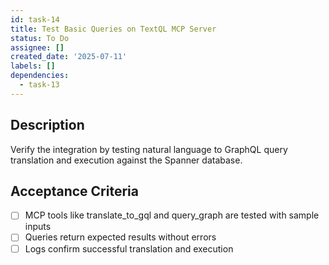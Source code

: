 ```yaml
---
id: task-14
title: Test Basic Queries on TextQL MCP Server
status: To Do
assignee: []
created_date: '2025-07-11'
labels: []
dependencies:
  - task-13
---
```


## Description

Verify the integration by testing natural language to GraphQL query translation and execution against the Spanner database.

## Acceptance Criteria

- [ ] MCP tools like translate_to_gql and query_graph are tested with sample inputs
- [ ] Queries return expected results without errors
- [ ] Logs confirm successful translation and execution
